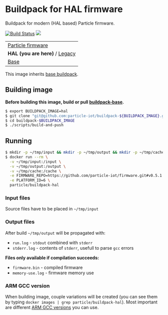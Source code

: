 # Buildpack for HAL firmware
Buildpack for modern (HAL based) Particle firmware.

[![Build Status](https://travis-ci.org/particle-iot/buildpack-hal.svg)](https://travis-ci.org/particle-iot/buildpack-hal) [![](https://imagelayers.io/badge/particle/buildpack-hal:latest.svg)](https://imagelayers.io/?images=particle/buildpack-hal:latest 'Get your own badge on imagelayers.io')

| |
|---|
|  [Particle firmware](https://github.com/particle-iot/firmware-buildpack-builder)  |
| **HAL (you are here)** / [Legacy](https://github.com/particle-iot/buildpack-0.3.x)   |
| [Base](https://github.com/particle-iot/buildpack-base) |

This image inherits [base buildpack](https://github.com/particle-iot/buildpack-base).

## Building image

**Before building this image, build or pull [buildpack-base](https://github.com/particle-iot/buildpack-base).**

```bash
$ export BUILDPACK_IMAGE=hal
$ git clone "git@github.com:particle-iot/buildpack-${BUILDPACK_IMAGE}.git"
$ cd buildpack-$BUILDPACK_IMAGE
$ ./scripts/build-and-push
```

## Running

```bash
$ mkdir -p ~/tmp/input && mkdir -p ~/tmp/output && mkdir -p ~/tmp/cache
$ docker run --rm \
  -v ~/tmp/input:/input \
  -v ~/tmp/output:/output \
  -v ~/tmp/cache:/cache \
  -e FIRMWARE_REPO=https://github.com/particle-iot/firmware.git#v0.5.1 \
  -e PLATFORM_ID=6 \
  particle/buildpack-hal
```

### Input files
Source files have to be placed in `~/tmp/input`

### Output files
After build `~/tmp/output` will be propagated with:

* `run.log` - `stdout` combined with `stderr`
* `stderr.log` - contents of `stderr`, usefull to parse `gcc` errors

**Files only available if compilation succeeds:**
* `firmware.bin` - compiled firmware
* `memory-use.log` - firmware memory use

### ARM GCC version
When building image, couple variations will be created (you can see them by typing `docker images | grep particle/buildpack-hal`).
Most important are different [ARM GCC versions](https://launchpad.net/gcc-arm-embedded/+download) you can use.
